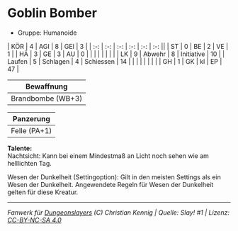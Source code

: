 # Goblin Bomber  
- Gruppe: Humanoide  

| KÖR    | 4 | AGI      | 8  | GEI        | 3  |
| :-: | :-: | :-: | :-: | :-: | :-: ||
| ST     | 0 | BE       | 2  | VE         | 1  |
| HÄ     | 3 | GE       | 3  | AU         | 0  |
|        |   |          |    |            |    |
| LK     | 9 | Abwehr   | 8  | Initiative | 10 |
| Laufen | 5 | Schlagen | 4  | Schiessen  | 14 |
|        |   |          |    |            |    |
| GH     | 1 | GK       | kl | EP         | 47 |


| Bewaffnung |
| --- |
| Brandbombe (WB+3) |


| Panzerung |
| --- |
| Felle (PA+1) |


**Talente:**  
Nachtsicht: Kann bei einem Mindestmaß an Licht noch sehen wie am helllichten Tag.

Wesen der Dunkelheit (Settingoption): Gilt in den meisten Settings als ein Wesen der Dunkelheit. Angewendete Regeln für Wesen der Dunkelheit gelten für diese Kreatur.





___
*Fanwerk für [Dungeonslayers](https://www.dungeonslayers.net/) (C) Christian Kennig | Quelle: Slay! #1 | Lizenz: [CC-BY-NC-SA 4.0](https://creativecommons.org/licenses/by-nc-sa/4.0/deed.de)*